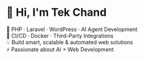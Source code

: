 # 👋 Hi, I'm Tek Chand

🚀 PHP · Laravel · WordPress · AI Agent Development  
🔧 CI/CD · Docker · Third-Party Integrations  
💡 Build smart, scalable & automated web solutions  
⚡ Passionate about AI + Web Development
